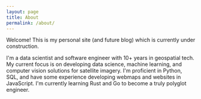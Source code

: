 ```yaml
---
layout: page
title: About
permalink: /about/
---
```


Welcome! This is my personal site (and future blog) which is currently under construction.


I'm a data scientist and software engineer with 10+ years in geospatial tech. My current focus is on developing data science, machine learning, and computer vision solutions for satellite imagery. I'm proficient in Python, SQL, and have some experience developing webmaps and websites in JavaScript. I'm currently learning Rust and Go to become a truly polyglot engineer.
